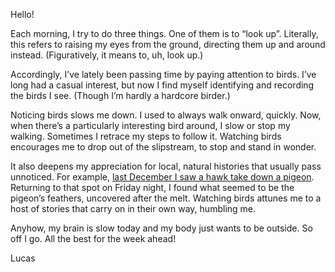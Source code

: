 Hello!

Each morning, I try to do three things. One of them is to “look up”. Literally, this refers to raising my eyes from the ground, directing them up and around instead. (Figuratively, it means to, uh, look up.)

Accordingly, I’ve lately been passing time by paying attention to birds. I’ve long had a casual interest, but now I find myself identifying and recording the birds I see. (Though I’m hardly a hardcore birder.)

Noticing birds slows me down. I used to always walk onward, quickly. Now, when there’s a particularly interesting bird around, I slow or stop my walking. Sometimes I retrace my steps to follow it. Watching birds encourages me to drop out of the slipstream, to stop and stand in wonder.

It also deepens my appreciation for local, natural histories that usually pass unnoticed. For example, [last December I saw a hawk take down a pigeon](https://lucascherkewski.com/study/meanwhile-the-world-goes-on/). Returning to that spot on Friday night, I found what seemed to be the pigeon’s feathers, uncovered after the melt. Watching birds attunes me to a host of stories that carry on in their own way, humbling me.

Anyhow, my brain is slow today and my body just wants to be outside. So off I go. All the best for the week ahead!

Lucas